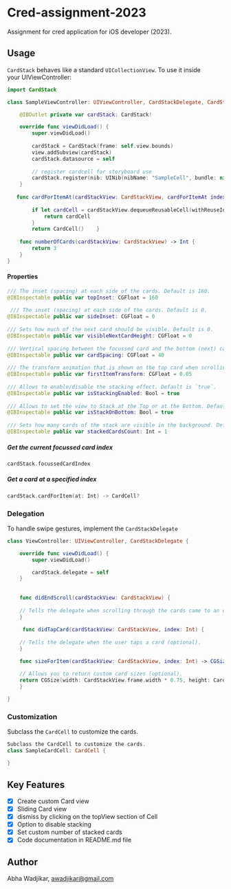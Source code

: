 # Cred-assignment-2023
Assignment for cred application for iOS developer (2023).

## Usage
`CardStack` behaves like a standard `UICollectionView`. To use it inside your UIViewController:

```swift
import CardStack

class SampleViewController: UIViewController, CardStackDelegate, CardStackDatasource {

    @IBOutlet private var cardStack: CardStack!

    override func viewDidLoad() {
        super.viewDidLoad()
        
        cardStack = CardStack(frame: self.view.bounds)
        view.addSubview(cardStack)
        cardStack.datasource = self
        
        // register cardcell for storyboard use
        cardStack.register(nib: UINib(nibName: "SampleCell", bundle: nil), forCellWithReuseIdentifier: "SampleCell")
    }
    
   func cardForItemAt(cardStackView: CardStackView, cardForItemAt index: Int) -> CardCell {
        
        if let cardCell = cardStackView.dequeueReusableCell(withReuseIdentifier: "SampleCell", for: index) as? SampleCardCell {
            return cardCell
        }
        return CardCell()    }
    
    func numberOfCards(cardStackView: CardStackView) -> Int {
        return 3
    }
}
```

#### Properties
```swift
/// The inset (spacing) at each side of the cards. Default is 160.
@IBInspectable public var topInset: CGFloat = 160
    
 /// The inset (spacing) at each side of the cards. Default is 0.
@IBInspectable public var sideInset: CGFloat = 0
    
/// Sets how much of the next card should be visible. Default is 0.
@IBInspectable public var visibleNextCardHeight: CGFloat = 0 
   
/// Vertical spacing between the focussed card and the bottom (next) card. Default is 40.
@IBInspectable public var cardSpacing: CGFloat = 40
    
/// The transform animation that is shown on the top card when scrolling through the cards. Default is 0.05.
@IBInspectable public var firstItemTransform: CGFloat = 0.05
    
/// Allows to enable/disable the stacking effect. Default is `true`.
@IBInspectable public var isStackingEnabled: Bool = true
    
/// Allows to set the view to Stack at the Top or at the Bottom. Default is `true`.
@IBInspectable public var isStackOnBottom: Bool = true
    
/// Sets how many cards of the stack are visible in the background. Default is 1.
@IBInspectable public var stackedCardsCount: Int = 1
```

##### Get the current focussed card index
```swift
cardStack.focussedCardIndex
```

##### Get a card at a specified index
```swift
cardStack.cardForItem(at: Int) -> CardCell?
```

### Delegation
To handle swipe gestures, implement the `CardStackDelegate`


```swift
class ViewController: UIViewController, CardStackDelegate {

    override func viewDidLoad() {
        super.viewDidLoad()

        cardStack.delegate = self
    }
    
    
    func didEndScroll(cardStackView: CardStackView) {
    
    // Tells the delegate when scrolling through the cards came to an end (optional).
    }
    
     func didTapCard(cardStackView: CardStackView, index: Int) {
    
    // Tells the delegate when the user taps a card (optional).
    }

    func sizeForItem(cardStackView: CardStackView, index: Int) -> CGSize {

    // Allows you to return custom card sizes (optional).
    return CGSize(width: CardStackView.frame.width * 0.75, height: CardStackView.frame.height * 0.75)
    }
    
}
```

### Customization
Subclass the `CardCell` to customize the cards.
```swift
Subclass the CardCell to customize the cards.
class SampleCardCell: CardCell {

}

```

## Key Features
- [x] Create custom Card view
- [x] Sliding Card view
- [x] dismiss by clicking on the topView section of Cell
- [x] Option to disable stacking
- [x] Set custom number of stacked cards
- [x] Code documentation in README.md file

## Author
Abha Wadjikar, awadjikar@gmail.com

